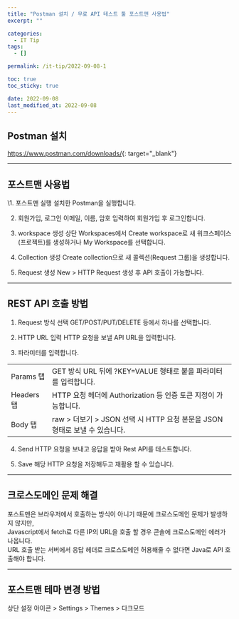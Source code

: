```yaml
---
title: "Postman 설치 / 무료 API 테스트 툴 포스트맨 사용법"
excerpt: ""

categories:
  - IT Tip
tags:
  - []

permalink: /it-tip/2022-09-08-1

toc: true
toc_sticky: true

date: 2022-09-08
last_modified_at: 2022-09-08
---
```


## Postman 설치

<https://www.postman.com/downloads/>{: target="_blank"}

---

## 포스트맨 사용법

\1. 포스트맨 실행
설치한 Postman을 실행합니다.

2. 회원가입, 로그인
이메일, 이름, 암호 입력하여 회원가입 후 로그인합니다.

3. workspace 생성
상단 Workspaces에서 Create workspace로 새 워크스페이스(프로젝트)를 생성하거나 My Workspace를 선택합니다.

4. Collection 생성
Create collection으로 새 콜렉션(Request 그룹)을 생성합니다.

5. Request 생성
New > HTTP Request 생성 후 API 호출이 가능합니다.

---

## REST API 호출 방법

1. Request 방식 선택
GET/POST/PUT/DELETE 등에서 하나를 선택합니다.

2. HTTP URL 입력
HTTP 요청을 보낼 API URL을 입력합니다.

3. 파라미터를 입력합니다.
<table>
  <tbody>
    <tr>
      <td>Params 탭</td>
      <td>GET 방식 URL 뒤에 ?KEY=VALUE 형태로 붙을 파라미터를 입력합니다.</td>
    </tr>
    <tr>
      <td>Headers 탭</td>
      <td>HTTP 요청 헤더에 Authorization 등 인증 토큰 지정이 가능합니다.</td>
    </tr>
    <tr>
      <td>Body 탭</td>
      <td>raw &gt; 더보기 &gt; JSON 선택 시 HTTP 요청 본문을 JSON 형태로 보낼 수 있습니다.</td>
    </tr>
  </tbody>
</table>

4. Send
HTTP 요청을 보내고 응답을 받아 Rest API를 테스트합니다.

5. Save
해당 HTTP 요청을 저장해두고 재활용 할 수 있습니다.

---

## 크로스도메인 문제 해결

포스트맨은 브라우저에서 호출하는 방식이 아니기 때문에 크로스도메인 문제가 발생하지 않지만,  
Javascript에서 fetch로 다른 IP의 URL을 호출 할 경우 콘솔에 크로스도메인 에러가 나옵니다.  
URL 호출 받는 서버에서 응답 헤더로 크로스도메인 허용해줄 수 없다면 Java로 API 호출해야 합니다.

---

## 포스트맨 테마 변경 방법

상단 설정 아이콘 > Settings > Themes > 다크모드